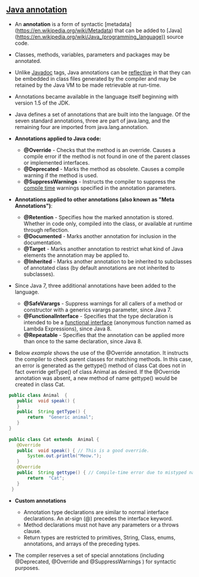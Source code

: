 [Java annotation](https://en.wikipedia.org/wiki/Java_annotation)
----------

-   An **annotation** is a form of syntactic [metadata] (https://en.wikipedia.org/wiki/Metadata) that can be added to [Java] (https://en.wikipedia.org/wiki/Java_(programming_language)) source code.

-   Classes, methods, variables, parameters and packages may be annotated.

-   Unlike [Javadoc](https://en.wikipedia.org/wiki/Javadoc) tags, Java annotations can be [reflective](https://en.wikipedia.org/wiki/Reflection_(computer_science)) in that they can be embedded in class files generated by the compiler and may be retained by the Java VM to be made retrievable at run-time.

-   Annotations became available in the language itself beginning with version 1.5 of the JDK.

-   Java defines a set of annotations that are built into the language. Of the seven standard annotations, three are part of java.lang, and the remaining four are imported from java.lang.annotation.

-   **Annotations applied to Java code:**
    * **@Override** - Checks that the method is an override. Causes a compile error if the method is not found in one of the parent classes or implemented interfaces.
    * **@Deprecated** - Marks the method as obsolete. Causes a compile warning if the method is used.
    * **@SuppressWarnings** - Instructs the compiler to suppress the [compile time](https://en.wikipedia.org/wiki/Compile_time) warnings specified in the annotation parameters.

-   **Annotations applied to other annotations (also known as "Meta Annotations")**: 
    * **@Retention** - Specifies how the marked annotation is stored. Whether in code only, compiled into the class, or available at runtime through reflection.
    * **@Documented** - Marks another annotation for inclusion in the documentation.
    * **@Target** - Marks another annotation to restrict what kind of Java elements the annotation may be applied to.
    * **@Inherited** - Marks another annotation to be inherited to subclasses of annotated class (by default annotations are not inherited to subclasses).

-   Since Java 7, three additional annotations have been added to the language.
    * **@SafeVarargs** - Suppress warnings for all callers of a method or constructor with a generics varargs parameter, since Java 7.
    * **@FunctionalInterface** - Specifies that the type declaration is intended to be a [functional interface](https://en.wikipedia.org/wiki/Anonymous_function) (anonymous function named as Lambda Expressions), since Java 8.
    *  **@Repeatable** - Specifies that the annotation can be applied more than once to the same declaration, since Java 8.

-   Below *example* shows the use of the @Override annotation. It instructs the compiler to check parent classes for matching methods. In this case, an error is generated as the gettype() method of class Cat does not in fact override getType() of class Animal as desired. If the @Override annotation was absent, a new method of name gettype() would be created in class Cat.

```java
 public class Animal  { 
	public  void speak() { 
	}
	public  String getType() { 
		return  "Generic animal"; 
	} 
 }
 
 public class Cat extends  Animal {
	@Override 
	public  void speak() { // This is a good override.
		System.out.println("Meow.");
	}
	@Override 
	public  String gettype() { // Compile-time error due to mistyped name.
	    return  "Cat"; 
	}
  }
```

-   **Custom annotations**
    * Annotation type declarations are similar to normal interface declarations. An at-sign (@) precedes the interface keyword.
    * Method declarations must not have any parameters or a throws clause.
    * Return types are restricted to primitives, String, Class, enums, annotations, and arrays of the preceding types.

-   The compiler reserves a set of special annotations (including @Deprecated, @Override and  @SuppressWarnings ) for syntactic purposes.
